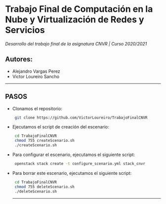 # Trabajo Final de Computación en la Nube y Virtualización de Redes y Servicios
*Desarrollo del trabajo final de la asignatura CNVR | Curso 2020/2021*
## Autores: 
- Alejandro Vargas Perez
- Victor Loureiro Sancho
------------

## PASOS
- Clonamos el repositorio:
	 ```sh
	  git clone https://github.com/VictorLoureiro/TrabajoFinalCNVR
	```
- Ejecutamos el script de creación del escenario:
	 ```sh
	  cd TrabajoFinalCNVR
	  chmod 755 createScenario.sh
	  ./createScenario.sh
	```
- Para configurar el escenario, ejecutamos el siguiente script:
	 ```sh
	  openstack stack create -t configure_scenario.yml stack_cnvr
	```
- Para borrar este escenario, ejecutamos el siguiente script:
	 ```sh
	  cd TrabajoFinalCNVR
	  chmod 755 deleteScenario.sh
	  ./deleteScenario.sh
	```

  ------------
